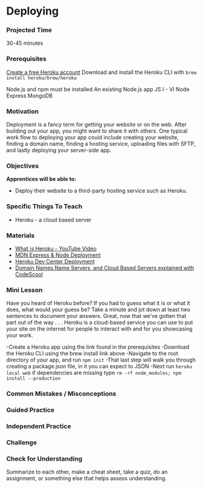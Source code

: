 # Deploying

### Projected Time
30-45 minutes

### Prerequisites
[Create a free Heroku account](https://signup.heroku.com/dc)
Download and install the Heroku CLI with `brew install heroku/brew/heroku`

Node.js and npm must be installed
An existing Node.js app
JS I - VI
Node
Express
MongoDB


### Motivation
Deployment is a fancy term for getting your website or on the web. After building out your app, you might want to share it with others.
One typical work flow to deploying your app could include creating your website, finding a domain name, finding a hosting service, uploading files with SFTP, and lastly deploying your server-side app.


### Objectives
**Apprentices will be able to:** 
- Deploy their website to a third-party hosting service such as Heroku.

### Specific Things To Teach
- Heroku - a cloud based server

### Materials
- [What is Heroku - YouTube Video](https://youtu.be/r5ZUQvl9BtE)
- [MDN Express & Node Deployment ](https://developer.mozilla.org/en-US/docs/Learn/Server-side/Express_Nodejs/deployment)
- [Heroku Dev Center Deployment](https://devcenter.heroku.com/articles/deploying-nodejs)
- [Domain Names,Name Servers, and Cloud Based Servers explained with CodeScool](https://www.codeschool.com/beginners-guide-to-web-development/deploying-your-first-website)

### Mini Lesson

Have you heard of Heroku before? If you had to guess what it is or what it does, what would your guess be? Take a minute and jot down at least two sentences to document your answers. Great, now that we've gotten that part out of the way . . . Heroku is a cloud-based service you can use to put your site on the internet for people to interact with and for you showcasing your work.

-Create a Heroku app using the link found in the prerequisites
-Download the Heroku CLI using the brew install link above
-Navigate to the root directory of your app, and run `npm init`
-That last step will walk you through creating a package.json file, in it you can expect to JSON
-Next run `heroku local web` if dependencies are missing type `rm -rf node_modules; npm install --production`


### Common Mistakes / Misconceptions




### Guided Practice




### Independent Practice




### Challenge




### Check for Understanding

Summarize to each other, make a cheat sheet, take a quiz, do an assignment, or something else that helps assess understanding.
